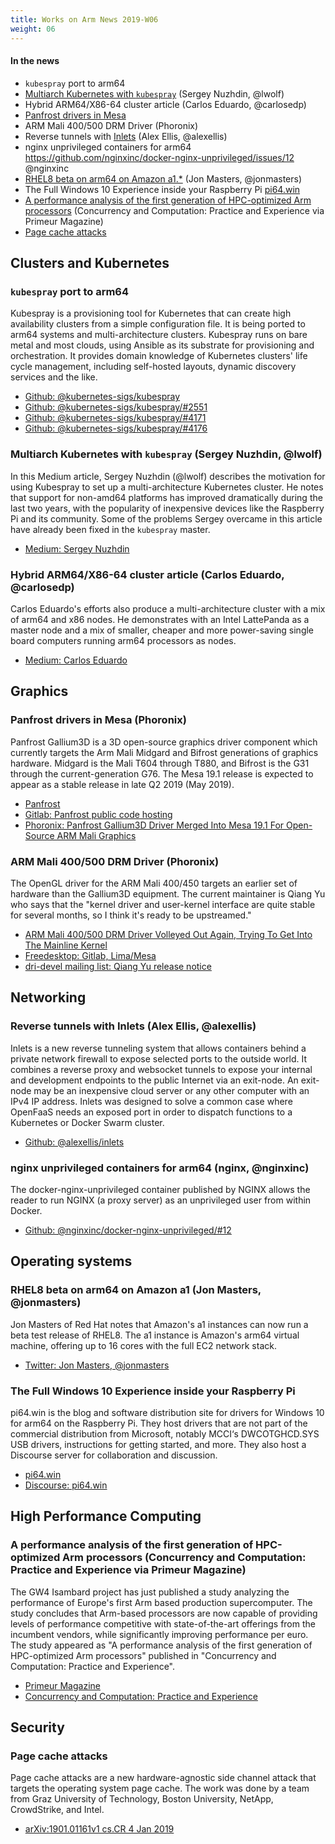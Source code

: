 ```yaml
---
title: Works on Arm News 2019-W06 
weight: 06
---
```


#### In the news

* `kubespray` port to arm64
* [Multiarch Kubernetes with `kubespray`](https://medium.com/@SergeyNuzhdin/how-to-deploy-multi-arch-kubernetes-cluster-using-kubespray-d394874fd4fc) (Sergey Nuzhdin, @lwolf)
* Hybrid ARM64/X86-64 cluster article (Carlos Eduardo, @carlosedp)
* [Panfrost drivers in Mesa](https://www.phoronix.com/scan.php?page=news_item&px=Panfrost-Initial-Mesa-19.1)
* ARM Mali 400/500 DRM Driver (Phoronix)
* Reverse tunnels with [Inlets](https://github.com/alexellis/inlets) (Alex Ellis, @alexellis)
* nginx unprivileged containers for arm64 https://github.com/nginxinc/docker-nginx-unprivileged/issues/12 @nginxinc
* [RHEL8 beta on arm64 on Amazon a1.*](https://twitter.com/jonmasters/status/1093424177581838336) (Jon Masters, @jonmasters)
* The Full Windows 10 Experience inside your Raspberry Pi [pi64.win](https://pi64.win)
* [A performance analysis of the first generation of HPC-optimized Arm processors](http://primeurmagazine.com/flash/AE-PF-02-19-2.html) (Concurrency and Computation: Practice and Experience via Primeur Magazine)
* [Page cache attacks](https://arxiv.org/pdf/1901.01161.pdf)

## Clusters and Kubernetes

### `kubespray` port to arm64

Kubespray is a provisioning tool for Kubernetes that can create high availability
clusters from a simple configuration file. It is being ported to arm64 systems
and multi-architecture clusters. Kubespray runs on bare metal and most clouds, using Ansible as its substrate for provisioning and orchestration. It provides domain knowledge of Kubernetes clusters' life cycle management, including self-hosted layouts, dynamic discovery services and the like.

* [Github: @kubernetes-sigs/kubespray](https://github.com/kubernetes-sigs/kubespray)
* [Github: @kubernetes-sigs/kubespray/#2551](https://github.com/kubernetes-sigs/kubespray/issues/2551)
* [Github: @kubernetes-sigs/kubespray/#4171](https://github.com/kubernetes-sigs/kubespray/pull/4171)
* [Github: @kubernetes-sigs/kubespray/#4176](https://github.com/kubernetes-sigs/kubespray/pull/4176)

### Multiarch Kubernetes with `kubespray` (Sergey Nuzhdin, @lwolf)

In this Medium article, Sergey Nuzhdin (@lwolf) describes the motivation for
using Kubespray to set up a multi-architecture Kubernetes cluster. He notes
that support for non-amd64 platforms has improved dramatically during the last two years,
with the popularity of inexpensive devices like the Raspberry Pi and its community.
Some of the problems Sergey overcame in this article have already
been fixed in the `kubespray` master.

* [Medium: Sergey Nuzhdin](https://medium.com/@SergeyNuzhdin/how-to-deploy-multi-arch-kubernetes-cluster-using-kubespray-d394874fd4fc)

### Hybrid ARM64/X86-64 cluster article (Carlos Eduardo, @carlosedp)

Carlos Eduardo's efforts also produce a multi-architecture cluster with
a mix of arm64 and x86 nodes. He demonstrates with an Intel LattePanda
as a master node and a mix of smaller, cheaper and more power-saving single
board computers running arm64 processors as nodes.

* [Medium: Carlos Eduardo](https://medium.com/@carlosedp/building-a-hybrid-x86-64-and-arm-kubernetes-cluster-e7f94ff6e51d)

## Graphics

### Panfrost drivers in Mesa (Phoronix)

Panfrost Gallium3D is a 3D open-source graphics driver component which currently targets the Arm 
Mali Midgard and Bifrost generations of graphics hardware. Midgard is the Mali T604 through T880, and Bifrost is the G31 through the current-generation G76.  The Mesa 19.1 release is
expected to appear as a stable release in late Q2 2019 (May 2019).

* [Panfrost](https://panfrost.freedesktop.org/)
* [Gitlab: Panfrost public code hosting](https://gitlab.freedesktop.org/panfrost)
* [Phoronix: Panfrost Gallium3D Driver Merged Into Mesa 19.1 For Open-Source ARM Mali Graphics](https://www.phoronix.com/scan.php?page=news_item&px=Panfrost-Initial-Mesa-19.1)

### ARM Mali 400/500 DRM Driver (Phoronix)

The OpenGL driver for the ARM Mali 400/450 targets an earlier set of hardware than the Gallium3D equipment. The current maintainer is Qiang Yu who says that the "kernel
driver and user-kernel interface are quite stable for several
months, so I think it's ready to be upstreamed."

* [ARM Mali 400/500 DRM Driver Volleyed Out Again, Trying To Get Into The Mainline Kernel](https://www.phoronix.com/scan.php?page=news_item&px=Lima-DRM-Driver-Mainline-V2)
* [Freedesktop: Gitlab, Lima/Mesa](https://gitlab.freedesktop.org/lima/mesa)
* [dri-devel mailing list: Qiang Yu release notice](https://lists.freedesktop.org/archives/dri-devel/2019-February/206260.html)

## Networking

### Reverse tunnels with Inlets (Alex Ellis, @alexellis)

Inlets is a new reverse tunneling system that allows containers behind
a private network firewall to expose selected ports to the outside
world.  It combines a reverse proxy and websocket tunnels to expose 
your internal and development endpoints to the public Internet 
via an exit-node. An exit-node may be an inexpensive cloud server or 
any other computer with an IPv4 IP address. Inlets was designed
to solve a common case where OpenFaaS needs an exposed port in
order to dispatch functions to a Kubernetes or Docker Swarm cluster.

* [Github: @alexellis/inlets](https://github.com/alexellis/inlets)

### nginx unprivileged containers for arm64 (nginx, @nginxinc)

The docker-nginx-unprivileged container published by NGINX allows
the reader to run NGINX (a proxy server) as an unprivileged user
from within Docker. 

* [Github: @nginxinc/docker-nginx-unprivileged/#12](https://github.com/nginxinc/docker-nginx-unprivileged/issues/12)

## Operating systems

### RHEL8 beta on arm64 on Amazon a1 (Jon Masters, @jonmasters)

Jon Masters of Red Hat notes that Amazon's a1 instances can now
run a beta test release of RHEL8. The a1 instance is Amazon's arm64
virtual machine, offering up to 16 cores with the full EC2 network
stack.

* [Twitter: Jon Masters, @jonmasters](https://twitter.com/jonmasters/status/1093424177581838336)

### The Full Windows 10 Experience inside your Raspberry Pi 

pi64.win is the blog and software distribution site for drivers for Windows 10 for arm64 on the Raspberry Pi. They host drivers  that are not part of the commercial distribution from Microsoft, notably MCCI‘s DWCOTGHCD.SYS USB drivers, instructions for getting started, and more. They also host a Discourse server for collaboration and discussion.

* [pi64.win](https://pi64.win)
* [Discourse: pi64.win ](https://discourse.pi64.win/)

## High Performance Computing

### A performance analysis of the first generation of HPC-optimized Arm processors (Concurrency and Computation: Practice and Experience via Primeur Magazine)

The GW4 Isambard project has just published a study analyzing the performance of Europe's first Arm based production supercomputer. The study concludes that Arm-based processors are now capable of providing levels of performance competitive with state-of-the-art offerings from the incumbent vendors, while significantly improving performance per euro. The study appeared as "A performance analysis of the first generation of HPC-optimized Arm processors" published in "Concurrency and Computation: Practice and Experience".

* [Primeur Magazine](http://primeurmagazine.com/flash/AE-PF-02-19-2.html)
* [Concurrency and Computation: Practice and Experience](https://onlinelibrary.wiley.com/doi/full/10.1002/cpe.5110)

## Security

### Page cache attacks

Page cache attacks are a new hardware-agnostic side channel attack
that targets the operating system page cache. The work was done by
a team from Graz University of Technology, Boston University, NetApp, CrowdStrike, and Intel.

* [arXiv:1901.01161v1 cs.CR 4 Jan 2019](https://arxiv.org/pdf/1901.01161.pdf)
